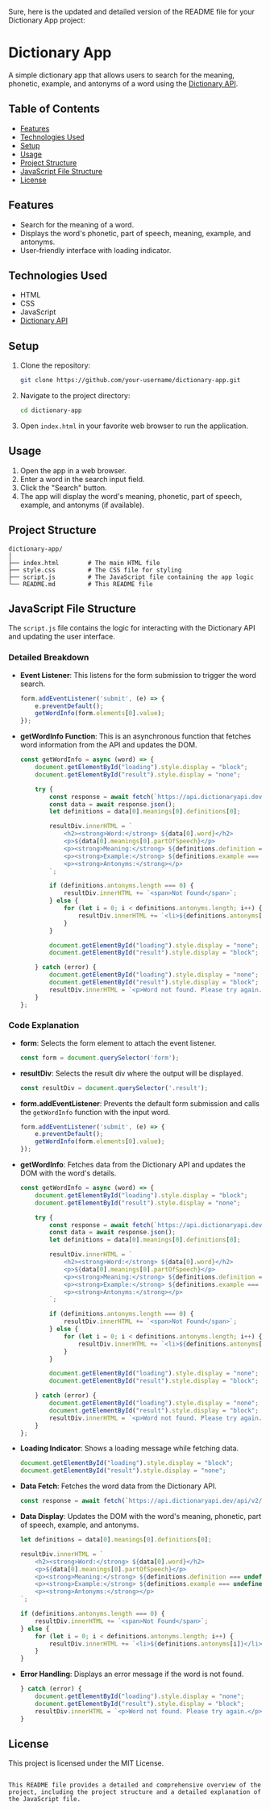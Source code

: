 Sure, here is the updated and detailed version of the README file for your Dictionary App project:

# Dictionary App

A simple dictionary app that allows users to search for the meaning, phonetic, example, and antonyms of a word using the [Dictionary API](https://dictionaryapi.dev/).

## Table of Contents

- [Features](#features)
- [Technologies Used](#technologies-used)
- [Setup](#setup)
- [Usage](#usage)
- [Project Structure](#project-structure)
- [JavaScript File Structure](#javascript-file-structure)
- [License](#license)

## Features

- Search for the meaning of a word.
- Displays the word's phonetic, part of speech, meaning, example, and antonyms.
- User-friendly interface with loading indicator.

## Technologies Used

- HTML
- CSS
- JavaScript
- [Dictionary API](https://dictionaryapi.dev/)

## Setup

1. Clone the repository:

    ```sh
    git clone https://github.com/your-username/dictionary-app.git
    ```

2. Navigate to the project directory:

    ```sh
    cd dictionary-app
    ```

3. Open `index.html` in your favorite web browser to run the application.

## Usage

1. Open the app in a web browser.
2. Enter a word in the search input field.
3. Click the "Search" button.
4. The app will display the word's meaning, phonetic, part of speech, example, and antonyms (if available).

## Project Structure

```plaintext
dictionary-app/
│
├── index.html        # The main HTML file
├── style.css         # The CSS file for styling
├── script.js         # The JavaScript file containing the app logic
└── README.md         # This README file
```

## JavaScript File Structure

The `script.js` file contains the logic for interacting with the Dictionary API and updating the user interface.

### Detailed Breakdown

- **Event Listener**: This listens for the form submission to trigger the word search.

    ```javascript
    form.addEventListener('submit', (e) => {
        e.preventDefault();
        getWordInfo(form.elements[0].value);
    });
    ```

- **getWordInfo Function**: This is an asynchronous function that fetches word information from the API and updates the DOM.

    ```javascript
    const getWordInfo = async (word) => {
        document.getElementById("loading").style.display = "block";
        document.getElementById("result").style.display = "none";

        try {
            const response = await fetch(`https://api.dictionaryapi.dev/api/v2/entries/en/${word}`);
            const data = await response.json();
            let definitions = data[0].meanings[0].definitions[0];

            resultDiv.innerHTML = `
                <h2><strong>Word:</strong> ${data[0].word}</h2>
                <p>${data[0].meanings[0].partOfSpeech}</p>
                <p><strong>Meaning:</strong> ${definitions.definition === undefined ? "Not Found" : definitions.definition}</p>
                <p><strong>Example:</strong> ${definitions.example === undefined ? "Not Found" : definitions.example}</p>
                <p><strong>Antonyms:</strong></p>
            `;

            if (definitions.antonyms.length === 0) {
                resultDiv.innerHTML += `<span>Not Found</span>`;
            } else {
                for (let i = 0; i < definitions.antonyms.length; i++) {
                    resultDiv.innerHTML += `<li>${definitions.antonyms[i]}</li>`;
                }
            }

            document.getElementById("loading").style.display = "none";
            document.getElementById("result").style.display = "block";

        } catch (error) {
            document.getElementById("loading").style.display = "none";
            document.getElementById("result").style.display = "block";
            resultDiv.innerHTML = `<p>Word not found. Please try again.</p>`;
        }
    };
    ```

### Code Explanation

- **form**: Selects the form element to attach the event listener.

    ```javascript
    const form = document.querySelector('form');
    ```

- **resultDiv**: Selects the result div where the output will be displayed.

    ```javascript
    const resultDiv = document.querySelector('.result');
    ```

- **form.addEventListener**: Prevents the default form submission and calls the `getWordInfo` function with the input word.

    ```javascript
    form.addEventListener('submit', (e) => {
        e.preventDefault();
        getWordInfo(form.elements[0].value);
    });
    ```

- **getWordInfo**: Fetches data from the Dictionary API and updates the DOM with the word's details.

    ```javascript
    const getWordInfo = async (word) => {
        document.getElementById("loading").style.display = "block";
        document.getElementById("result").style.display = "none";

        try {
            const response = await fetch(`https://api.dictionaryapi.dev/api/v2/entries/en/${word}`);
            const data = await response.json();
            let definitions = data[0].meanings[0].definitions[0];

            resultDiv.innerHTML = `
                <h2><strong>Word:</strong> ${data[0].word}</h2>
                <p>${data[0].meanings[0].partOfSpeech}</p>
                <p><strong>Meaning:</strong> ${definitions.definition === undefined ? "Not Found" : definitions.definition}</p>
                <p><strong>Example:</strong> ${definitions.example === undefined ? "Not Found" : definitions.example}</p>
                <p><strong>Antonyms:</strong></p>
            `;

            if (definitions.antonyms.length === 0) {
                resultDiv.innerHTML += `<span>Not Found</span>`;
            } else {
                for (let i = 0; i < definitions.antonyms.length; i++) {
                    resultDiv.innerHTML += `<li>${definitions.antonyms[i]}</li>`;
                }
            }

            document.getElementById("loading").style.display = "none";
            document.getElementById("result").style.display = "block";

        } catch (error) {
            document.getElementById("loading").style.display = "none";
            document.getElementById("result").style.display = "block";
            resultDiv.innerHTML = `<p>Word not found. Please try again.</p>`;
        }
    };
    ```

- **Loading Indicator**: Shows a loading message while fetching data.

    ```javascript
    document.getElementById("loading").style.display = "block";
    document.getElementById("result").style.display = "none";
    ```

- **Data Fetch**: Fetches the word data from the Dictionary API.

    ```javascript
    const response = await fetch(`https://api.dictionaryapi.dev/api/v2/entries/en/${word}`);
    ```

- **Data Display**: Updates the DOM with the word's meaning, phonetic, part of speech, example, and antonyms.

    ```javascript
    let definitions = data[0].meanings[0].definitions[0];

    resultDiv.innerHTML = `
        <h2><strong>Word:</strong> ${data[0].word}</h2>
        <p>${data[0].meanings[0].partOfSpeech}</p>
        <p><strong>Meaning:</strong> ${definitions.definition === undefined ? "Not Found" : definitions.definition}</p>
        <p><strong>Example:</strong> ${definitions.example === undefined ? "Not Found" : definitions.example}</p>
        <p><strong>Antonyms:</strong></p>
    `;

    if (definitions.antonyms.length === 0) {
        resultDiv.innerHTML += `<span>Not Found</span>`;
    } else {
        for (let i = 0; i < definitions.antonyms.length; i++) {
            resultDiv.innerHTML += `<li>${definitions.antonyms[i]}</li>`;
        }
    }
    ```

- **Error Handling**: Displays an error message if the word is not found.

    ```javascript
    } catch (error) {
        document.getElementById("loading").style.display = "none";
        document.getElementById("result").style.display = "block";
        resultDiv.innerHTML = `<p>Word not found. Please try again.</p>`;
    }
    ```

## License

This project is licensed under the MIT License.
```

This README file provides a detailed and comprehensive overview of the project, including the project structure and a detailed explanation of the JavaScript file.
